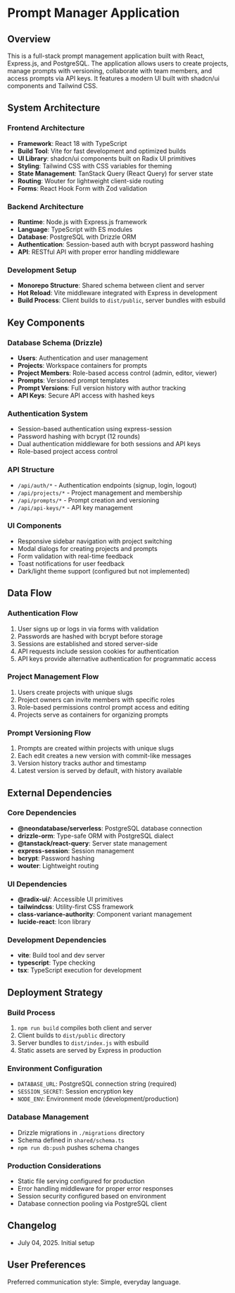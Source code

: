 # Prompt Manager Application

## Overview

This is a full-stack prompt management application built with React, Express.js, and PostgreSQL. The application allows users to create projects, manage prompts with versioning, collaborate with team members, and access prompts via API keys. It features a modern UI built with shadcn/ui components and Tailwind CSS.

## System Architecture

### Frontend Architecture
- **Framework**: React 18 with TypeScript
- **Build Tool**: Vite for fast development and optimized builds
- **UI Library**: shadcn/ui components built on Radix UI primitives
- **Styling**: Tailwind CSS with CSS variables for theming
- **State Management**: TanStack Query (React Query) for server state
- **Routing**: Wouter for lightweight client-side routing
- **Forms**: React Hook Form with Zod validation

### Backend Architecture
- **Runtime**: Node.js with Express.js framework
- **Language**: TypeScript with ES modules
- **Database**: PostgreSQL with Drizzle ORM
- **Authentication**: Session-based auth with bcrypt password hashing
- **API**: RESTful API with proper error handling middleware

### Development Setup
- **Monorepo Structure**: Shared schema between client and server
- **Hot Reload**: Vite middleware integrated with Express in development
- **Build Process**: Client builds to `dist/public`, server bundles with esbuild

## Key Components

### Database Schema (Drizzle)
- **Users**: Authentication and user management
- **Projects**: Workspace containers for prompts
- **Project Members**: Role-based access control (admin, editor, viewer)
- **Prompts**: Versioned prompt templates
- **Prompt Versions**: Full version history with author tracking
- **API Keys**: Secure API access with hashed keys

### Authentication System
- Session-based authentication using express-session
- Password hashing with bcrypt (12 rounds)
- Dual authentication middleware for both sessions and API keys
- Role-based project access control

### API Structure
- `/api/auth/*` - Authentication endpoints (signup, login, logout)
- `/api/projects/*` - Project management and membership
- `/api/prompts/*` - Prompt creation and versioning
- `/api/api-keys/*` - API key management

### UI Components
- Responsive sidebar navigation with project switching
- Modal dialogs for creating projects and prompts
- Form validation with real-time feedback
- Toast notifications for user feedback
- Dark/light theme support (configured but not implemented)

## Data Flow

### Authentication Flow
1. User signs up or logs in via forms with validation
2. Passwords are hashed with bcrypt before storage
3. Sessions are established and stored server-side
4. API requests include session cookies for authentication
5. API keys provide alternative authentication for programmatic access

### Project Management Flow
1. Users create projects with unique slugs
2. Project owners can invite members with specific roles
3. Role-based permissions control prompt access and editing
4. Projects serve as containers for organizing prompts

### Prompt Versioning Flow
1. Prompts are created within projects with unique slugs
2. Each edit creates a new version with commit-like messages
3. Version history tracks author and timestamp
4. Latest version is served by default, with history available

## External Dependencies

### Core Dependencies
- **@neondatabase/serverless**: PostgreSQL database connection
- **drizzle-orm**: Type-safe ORM with PostgreSQL dialect
- **@tanstack/react-query**: Server state management
- **express-session**: Session management
- **bcrypt**: Password hashing
- **wouter**: Lightweight routing

### UI Dependencies
- **@radix-ui/**: Accessible UI primitives
- **tailwindcss**: Utility-first CSS framework
- **class-variance-authority**: Component variant management
- **lucide-react**: Icon library

### Development Dependencies
- **vite**: Build tool and dev server
- **typescript**: Type checking
- **tsx**: TypeScript execution for development

## Deployment Strategy

### Build Process
1. `npm run build` compiles both client and server
2. Client builds to `dist/public` directory
3. Server bundles to `dist/index.js` with esbuild
4. Static assets are served by Express in production

### Environment Configuration
- `DATABASE_URL`: PostgreSQL connection string (required)
- `SESSION_SECRET`: Session encryption key
- `NODE_ENV`: Environment mode (development/production)

### Database Management
- Drizzle migrations in `./migrations` directory
- Schema defined in `shared/schema.ts`
- `npm run db:push` pushes schema changes

### Production Considerations
- Static file serving configured for production
- Error handling middleware for proper error responses
- Session security configured based on environment
- Database connection pooling via PostgreSQL client

## Changelog
- July 04, 2025. Initial setup

## User Preferences

Preferred communication style: Simple, everyday language.